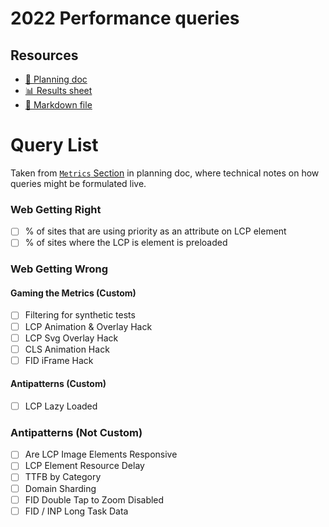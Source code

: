 # 2022 Performance queries

<!--
  This directory contains all of the 2022 Performance chapter queries.

  Each query should have a corresponding `metric_name.sql` file.
  Note that readers are linked to this directory, so try to make the SQL file names descriptive for easy browsing.

  Analysts: if helpful, you can use this README to give additional info about the queries.
-->

## Resources

- [📄 Planning doc][~google-doc]
- [📊 Results sheet][~google-sheets]
- [📝 Markdown file][~chapter-markdown]

[~google-doc]: https://docs.google.com/document/d/1IKV40fllCZTqeu-R6-73ckjQR9S6jiBfVBBfdcpAMkI/edit?usp=sharing
[~google-sheets]: https://docs.google.com/spreadsheets/d/1TPA_4xRTBB2fQZaBPZHVFvD0ikrR-4sNkfJfUEpjibs/edit?usp=sharing
[~chapter-markdown]: https://github.com/HTTPArchive/almanac.httparchive.org/tree/main/src/content/en/2022/performance.md


# Query List
Taken from [`Metrics` Section](https://docs.google.com/document/d/1IKV40fllCZTqeu-R6-73ckjQR9S6jiBfVBBfdcpAMkI/edit#heading=h.zbvh8yhwkp2i) in planning doc, where technical notes on how queries might be formulated live.
### Web Getting Right
- [ ] % of sites that are using priority as an attribute on LCP element
- [ ] % of sites where the LCP is element is preloaded

### Web Getting Wrong
#### Gaming the Metrics (Custom)
- [ ] Filtering for synthetic tests
- [ ] LCP Animation & Overlay Hack
- [ ] LCP Svg Overlay Hack
- [ ] CLS Animation Hack 
- [ ] FID iFrame Hack

#### Antipatterns (Custom)
- [ ] LCP Lazy Loaded

### Antipatterns (Not Custom)
- [ ] Are LCP Image Elements Responsive
- [ ] LCP Element Resource Delay
- [ ] TTFB by Category 
- [ ] Domain Sharding
- [ ] FID Double Tap to Zoom Disabled
- [ ] FID / INP Long Task Data